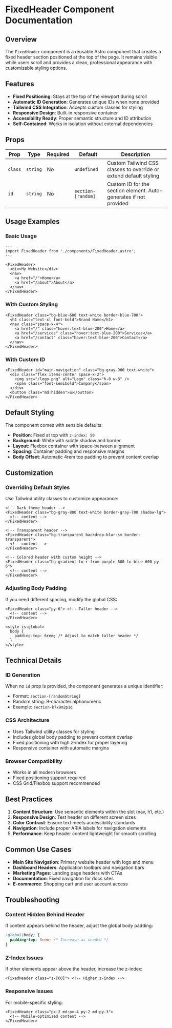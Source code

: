 # FixedHeader Component Documentation

## Overview

The `FixedHeader` component is a reusable Astro component that creates a fixed header section positioned at the top of the page. It remains visible while users scroll and provides a clean, professional appearance with customizable styling options.

## Features

- **Fixed Positioning**: Stays at the top of the viewport during scroll
- **Automatic ID Generation**: Generates unique IDs when none provided
- **Tailwind CSS Integration**: Accepts custom classes for styling
- **Responsive Design**: Built-in responsive container
- **Accessibility Ready**: Proper semantic structure and ID attribution
- **Self-Contained**: Works in isolation without external dependencies

## Props

| Prop | Type | Required | Default | Description |
|------|------|----------|---------|-------------|
| `class` | `string` | No | `undefined` | Custom Tailwind CSS classes to override or extend default styling |
| `id` | `string` | No | `section-[random]` | Custom ID for the section element. Auto-generates if not provided |

## Usage Examples

### Basic Usage
```astro
---
import FixedHeader from './components/FixedHeader.astro';
---

<FixedHeader>
  <div>My Website</div>
  <nav>
    <a href="/">Home</a>
    <a href="/about">About</a>
  </nav>
</FixedHeader>
```

### With Custom Styling
```astro
<FixedHeader class="bg-blue-600 text-white border-blue-700">
  <h1 class="text-xl font-bold">Brand Name</h1>
  <nav class="space-x-4">
    <a href="/" class="hover:text-blue-200">Home</a>
    <a href="/services" class="hover:text-blue-200">Services</a>
    <a href="/contact" class="hover:text-blue-200">Contact</a>
  </nav>
</FixedHeader>
```

### With Custom ID
```astro
<FixedHeader id="main-navigation" class="bg-gray-900 text-white">
  <div class="flex items-center space-x-2">
    <img src="/logo.png" alt="Logo" class="h-8 w-8" />
    <span class="font-semibold">Company</span>
  </div>
  <button class="md:hidden">☰</button>
</FixedHeader>
```

## Default Styling

The component comes with sensible defaults:

- **Position**: Fixed at top with `z-index: 50`
- **Background**: White with subtle shadow and border
- **Layout**: Flexbox container with space-between alignment
- **Spacing**: Container padding and responsive margins
- **Body Offset**: Automatic 4rem top padding to prevent content overlap

## Customization

### Overriding Default Styles
Use Tailwind utility classes to customize appearance:

```astro
<!-- Dark theme header -->
<FixedHeader class="bg-gray-800 text-white border-gray-700 shadow-lg">
  <!-- content -->
</FixedHeader>

<!-- Transparent header -->
<FixedHeader class="bg-transparent backdrop-blur-sm border-transparent">
  <!-- content -->
</FixedHeader>

<!-- Colored header with custom height -->
<FixedHeader class="bg-gradient-to-r from-purple-600 to-blue-600 py-6">
  <!-- content -->
</FixedHeader>
```

### Adjusting Body Padding
If you need different spacing, modify the global CSS:

```astro
<FixedHeader class="py-6"> <!-- Taller header -->
  <!-- content -->
</FixedHeader>

<style is:global>
  body {
    padding-top: 6rem; /* Adjust to match taller header */
  }
</style>
```

## Technical Details

### ID Generation
When no `id` prop is provided, the component generates a unique identifier:
- Format: `section-[randomString]`
- Random string: 9-character alphanumeric
- Example: `section-k7x9m2p1q`

### CSS Architecture
- Uses Tailwind utility classes for styling
- Includes global body padding to prevent content overlap
- Fixed positioning with high z-index for proper layering
- Responsive container with automatic margins

### Browser Compatibility
- Works in all modern browsers
- Fixed positioning support required
- CSS Grid/Flexbox support recommended

## Best Practices

1. **Content Structure**: Use semantic elements within the slot (nav, h1, etc.)
2. **Responsive Design**: Test header on different screen sizes
3. **Color Contrast**: Ensure text meets accessibility standards
4. **Navigation**: Include proper ARIA labels for navigation elements
5. **Performance**: Keep header content lightweight for smooth scrolling

## Common Use Cases

- **Main Site Navigation**: Primary website header with logo and menu
- **Dashboard Headers**: Application toolbars and navigation bars
- **Marketing Pages**: Landing page headers with CTAs
- **Documentation**: Fixed navigation for docs sites
- **E-commerce**: Shopping cart and user account access

## Troubleshooting

### Content Hidden Behind Header
If content appears behind the header, adjust the global body padding:
```css
:global(body) {
  padding-top: 5rem; /* Increase as needed */
}
```

### Z-Index Issues
If other elements appear above the header, increase the z-index:
```astro
<FixedHeader class="z-[60]"> <!-- Higher z-index -->
```

### Responsive Issues
For mobile-specific styling:
```astro
<FixedHeader class="px-2 md:px-4 py-2 md:py-3">
  <!-- Mobile-optimized content -->
</FixedHeader>
```